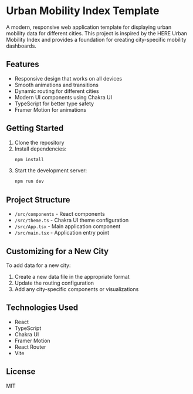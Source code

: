 # Urban Mobility Index Template

A modern, responsive web application template for displaying urban mobility data for different cities. This project is inspired by the HERE Urban Mobility Index and provides a foundation for creating city-specific mobility dashboards.

## Features

- Responsive design that works on all devices
- Smooth animations and transitions
- Dynamic routing for different cities
- Modern UI components using Chakra UI
- TypeScript for better type safety
- Framer Motion for animations

## Getting Started

1. Clone the repository
2. Install dependencies:
   ```bash
   npm install
   ```
3. Start the development server:
   ```bash
   npm run dev
   ```

## Project Structure

- `/src/components` - React components
- `/src/theme.ts` - Chakra UI theme configuration
- `/src/App.tsx` - Main application component
- `/src/main.tsx` - Application entry point

## Customizing for a New City

To add data for a new city:

1. Create a new data file in the appropriate format
2. Update the routing configuration
3. Add any city-specific components or visualizations

## Technologies Used

- React
- TypeScript
- Chakra UI
- Framer Motion
- React Router
- Vite

## License

MIT 